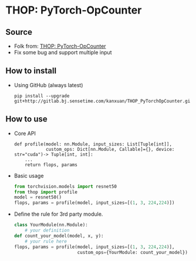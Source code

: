 # THOP: PyTorch-OpCounter

## Source
* Folk from: [THOP: PyTorch-OpCounter](https://github.com/Lyken17/pytorch-OpCounter)
* Fix some bug and support multiple input

## How to install 
* Using GitHub (always latest)
    
    ```
    pip install --upgrade git+http://gitlab.bj.sensetime.com/kanxuan/THOP_PyTorchOpCounter.git
    ```
    
## How to use 

* Core API

    ```
    def profile(model: nn.Module, input_sizes: List[Tuple[int]],
                custom_ops: Dict[nn.Module, Callable]={}, device: str="cuda")-> Tuple[int, int]:
        ...
        return flops, params
    ```

* Basic usage
    ```python
    from torchvision.models import resnet50
    from thop import profile
    model = resnet50()
    flops, params = profile(model, input_sizes=[(1, 3, 224,224)])
    ```    

* Define the rule for 3rd party module.
    
    ```python
    class YourModule(nn.Module):
        # your definition
    def count_your_model(model, x, y):
        # your rule here
    flops, params = profile(model, input_sizes=[(1, 3, 224,224)], 
                            custom_ops={YourModule: count_your_model})
    ```
    
